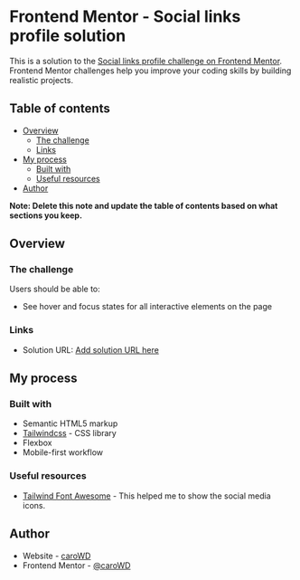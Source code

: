 # Frontend Mentor - Social links profile solution

This is a solution to the [Social links profile challenge on Frontend Mentor](https://www.frontendmentor.io/challenges/social-links-profile-UG32l9m6dQ). Frontend Mentor challenges help you improve your coding skills by building realistic projects. 

## Table of contents

- [Overview](#overview)
  - [The challenge](#the-challenge)
  - [Links](#links)
- [My process](#my-process)
  - [Built with](#built-with)
  - [Useful resources](#useful-resources)
- [Author](#author)

**Note: Delete this note and update the table of contents based on what sections you keep.**

## Overview

### The challenge

Users should be able to:

- See hover and focus states for all interactive elements on the page

### Links

- Solution URL: [Add solution URL here](https://carowd.github.io/fm_social_links_profile/)

## My process

### Built with

- Semantic HTML5 markup
- [Tailwindcss](https://tailwindcss.com/) - CSS library
- Flexbox
- Mobile-first workflow

### Useful resources

- [Tailwind Font Awesome](https://github.com/mattpfeffer/tailwind-fontawesome) - This helped me to show the social media icons.

## Author

- Website - [caroWD](https://github.com/caroWD)
- Frontend Mentor - [@caroWD](https://www.frontendmentor.io/profile/caroWD)